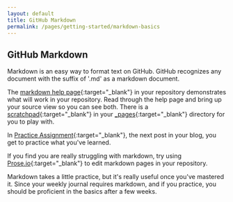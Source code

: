 ```yaml
---
layout: default
title: GitHub Markdown
permalink: /pages/getting-started/markdown-basics
---
```


## GitHub Markdown

Markdown is an easy way to format text on GitHub. GitHub recognizes any document with the suffix of '.md' as a markdown document.

The
[markdown help page]({{site.baseurl}}/pages/markdown-help){:target="_blank"} in your repository demonstrates what will work in your repository. Read through the help page and bring up your source view so you can see both. There is a [scratchpad]({{site.baseurl}}/pages/scratchpad/){:target="_blank"} in your [_pages]({{github_repository_url}}/tree/master/_pages/scratchpad.md){:target="_blank"} directory for you to play with.

In [Practice Assignment]({{site.baseurl}}/2017/07/17/practice-assignment/){:target="_blank"}, the next post in your blog, you get to practice what you've learned.

If you find you are really struggling with markdown,
try using [Prose.io](https://prose.io){:target="_blank"} to edit markdown pages in your repository.

Markdown takes a little practice, but it's really useful once you've mastered it. Since your weekly journal requires markdown, and if you practice, you should be proficient in the basics after a few weeks.
